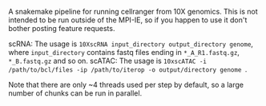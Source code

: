 A snakemake pipeline for running cellranger from 10X genomics. This is not intended to be run outside of the MPI-IE, so if you happen to use it don't bother posting feature requests.

scRNA: The usage is `10XscRNA input_directory output_directory genome`, where `input_directory` contains fastq files ending in `*_A_R1.fastq.gz`, `*_B.fastq.gz` and so on.
scATAC: The usage is `10xscATAC -i /path/to/bcl/files -ip /path/to/iterop -o output/directory genome `.

Note that there are only ~4 threads used per step by default, so a large number of chunks can be run in parallel.
